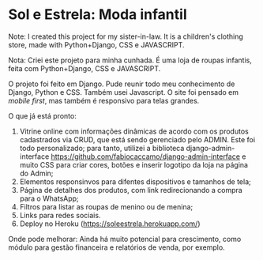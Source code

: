 # Sol e Estrela: Moda infantil

Note: I created this project for my sister-in-law. It is a children's clothing store, made with Python+Django, CSS e JAVASCRIPT.

Nota: Criei este projeto para minha cunhada. É uma loja de roupas infantis, feita com Python+Django, CSS e JAVASCRIPT.

O projeto foi feito em Django. Pude reunir todo meu conhecimento de Django, Python e CSS. Também usei Javascript.
O site foi pensado em *mobile first*, mas também é responsivo para telas grandes.

O que já está pronto: 
1. Vitrine online com informações dinâmicas de acordo com os produtos cadastrados via CRUD, que está sendo gerenciado pelo ADMIN. Este foi todo personalizado; para tanto, utilizei a biblioteca django-admin-interface https://github.com/fabiocaccamo/django-admin-interface e muito CSS para criar cores, botões e inserir logotipo da loja na página do Admin;
2. Elementos responsinvos para difentes dispositivos e tamanhos de tela;
3. Página de detalhes dos produtos, com link redirecionando a compra para o WhatsApp;
4. Filtros para listar as roupas de menino ou de menina;
5. Links para redes sociais.
6. Deploy no Heroku (https://soleestrela.herokuapp.com/)

Onde pode melhorar:
Ainda há muito potencial para crescimento, como módulo para gestão financeira e relatórios de venda, por exemplo.
